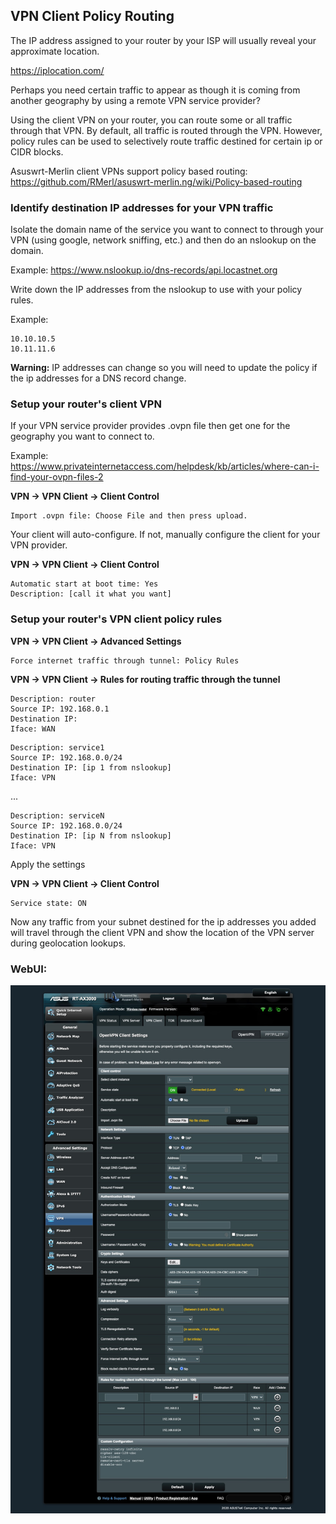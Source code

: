 ## VPN Client Policy Routing

The IP address assigned to your router by your ISP will usually reveal your approximate location.

https://iplocation.com/

Perhaps you need certain traffic to appear as though it is coming from another geography by using a remote VPN service provider?

Using the client VPN on your router, you can route some or all traffic through that VPN. By default, all traffic is routed through the VPN.  However, policy rules can be used to selectively route traffic destined for certain ip or CIDR blocks.

Asuswrt-Merlin client VPNs support policy based routing: https://github.com/RMerl/asuswrt-merlin.ng/wiki/Policy-based-routing

### Identify destination IP addresses for your VPN traffic

Isolate the domain name of the service you want to connect to through your VPN (using google, network sniffing, etc.) and then do an nslookup on the domain.

Example:
https://www.nslookup.io/dns-records/api.locastnet.org

Write down the IP addresses from the nslookup to use with your policy rules.

Example:

```
10.10.10.5
10.11.11.6
```

**Warning:** IP addresses can change so you will need to update the policy if the ip addresses for a DNS record change.

### Setup your router's client VPN

If your VPN service provider provides .ovpn file then get one for the geography you want to connect to.

Example: https://www.privateinternetaccess.com/helpdesk/kb/articles/where-can-i-find-your-ovpn-files-2

**VPN -> VPN Client -> Client Control**

```
Import .ovpn file: Choose File and then press upload.
```

Your client will auto-configure.  If not, manually configure the client for your VPN provider.

**VPN -> VPN Client -> Client Control**

```
Automatic start at boot time: Yes
Description: [call it what you want]
```

### Setup your router's VPN client policy rules

**VPN -> VPN Client -> Advanced Settings**

```
Force internet traffic through tunnel: Policy Rules
```

**VPN -> VPN Client -> Rules for routing traffic through the tunnel**

```
Description: router
Source IP: 192.168.0.1
Destination IP: 
Iface: WAN
```

```
Description: service1
Source IP: 192.168.0.0/24
Destination IP: [ip 1 from nslookup]
Iface: VPN
```
...
```
Description: serviceN
Source IP: 192.168.0.0/24
Destination IP: [ip N from nslookup]
Iface: VPN
```

Apply the settings

**VPN -> VPN Client -> Client Control**

```
Service state: ON
```

Now any traffic from your subnet destined for the ip addresses you added will travel through the client VPN and show the location of the VPN server during geolocation lookups.

### WebUI:

![VPN Client](vpn.client.jpg)
